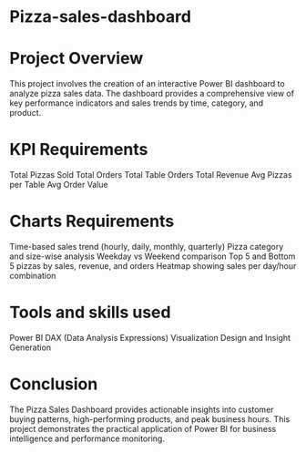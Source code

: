 # Pizza-sales-dashboard

# Project Overview
This project involves the creation of an interactive Power BI dashboard to analyze pizza sales data. The dashboard provides a comprehensive view of key performance indicators and sales trends by time, category, and product.

# KPI Requirements
Total Pizzas Sold
Total Orders
Total Table Orders
Total Revenue
Avg Pizzas per Table
Avg Order Value

# Charts Requirements
Time-based sales trend (hourly, daily, monthly, quarterly)
Pizza category and size-wise analysis
Weekday vs Weekend comparison
Top 5 and Bottom 5 pizzas by sales, revenue, and orders
Heatmap showing sales per day/hour combination

# Tools and skills used
Power BI
DAX (Data Analysis Expressions)
Visualization Design and Insight Generation

# Conclusion
The Pizza Sales Dashboard provides actionable insights into customer buying patterns, high-performing products, and peak business hours. This project demonstrates the practical application of Power BI for business intelligence and performance monitoring.
